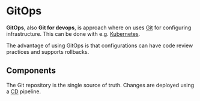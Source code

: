 # GitOps

**GitOps**, also **Git for devops**, is approach where on uses
[Git](../vcs/git.md) for configuring infrastructure. This can be done with e.g.
[Kubernetes](../orchestration/kubernetes/README.md).

The advantage of using GitOps is that configurations can have code review
practices and supports rollbacks.

## Components

The Git repository is the single source of truth. Changes are deployed using a
[CD](../ci_cd.md) pipeline.
